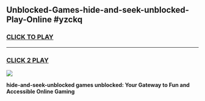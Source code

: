 
## Unblocked-Games-hide-and-seek-unblocked-Play-Online #yzckq
<h3>
<a href="https://news.freeplayer.one?title=hide-and-seek-unblocked&ref=3">CLICK TO PLAY</a></h3>
<hr>

<h3>
<a href="https://news.freeplayer.one?title=hide-and-seek-unblocked&ref=3">CLICK 2 PLAY</a>
  
</h3>

<a href="https://news.freeplayer.one?title=hide-and-seek-unblocked&ref=3"><img src="https://clearcache.store/games.png"></a>


**hide-and-seek-unblocked games unblocked: Your Gateway to Fun and Accessible Online Gaming**
